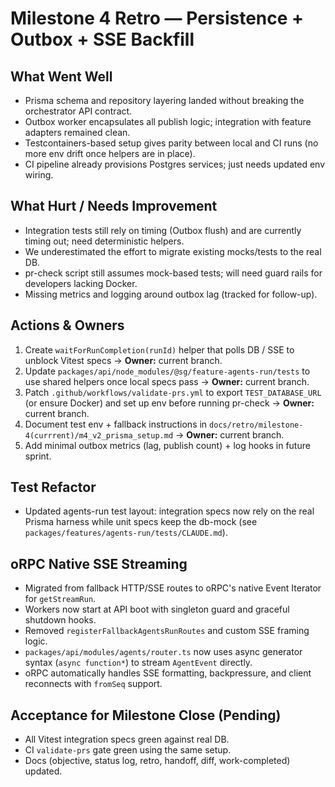 # Milestone 4 Retro — Persistence + Outbox + SSE Backfill

## What Went Well
- Prisma schema and repository layering landed without breaking the orchestrator API contract.
- Outbox worker encapsulates all publish logic; integration with feature adapters remained clean.
- Testcontainers-based setup gives parity between local and CI runs (no more env drift once helpers are in place).
- CI pipeline already provisions Postgres services; just needs updated env wiring.

## What Hurt / Needs Improvement
- Integration tests still rely on timing (Outbox flush) and are currently timing out; need deterministic helpers.
- We underestimated the effort to migrate existing mocks/tests to the real DB.
- pr-check script still assumes mock-based tests; will need guard rails for developers lacking Docker.
- Missing metrics and logging around outbox lag (tracked for follow-up).

## Actions & Owners
1. Create `waitForRunCompletion(runId)` helper that polls DB / SSE to unblock Vitest specs → **Owner:** current branch.
2. Update `packages/api/node_modules/@sg/feature-agents-run/tests` to use shared helpers once local specs pass → **Owner:** current branch.
3. Patch `.github/workflows/validate-prs.yml` to export `TEST_DATABASE_URL` (or ensure Docker) and set up env before running pr-check → **Owner:** current branch.
4. Document test env + fallback instructions in `docs/retro/milestone-4(currrent)/m4_v2_prisma_setup.md` → **Owner:** current branch.
5. Add minimal outbox metrics (lag, publish count) + log hooks in future sprint.

## Test Refactor
- Updated agents-run test layout: integration specs now rely on the real Prisma harness while unit specs keep the db-mock (see `packages/features/agents-run/tests/CLAUDE.md`).

## oRPC Native SSE Streaming
- Migrated from fallback HTTP/SSE routes to oRPC's native Event Iterator for `getStreamRun`.
- Workers now start at API boot with singleton guard and graceful shutdown hooks.
- Removed `registerFallbackAgentsRunRoutes` and custom SSE framing logic.
- `packages/api/modules/agents/router.ts` now uses async generator syntax (`async function*`) to stream `AgentEvent` directly.
- oRPC automatically handles SSE formatting, backpressure, and client reconnects with `fromSeq` support.

## Acceptance for Milestone Close (Pending)
- All Vitest integration specs green against real DB.
- CI `validate-prs` gate green using the same setup.
- Docs (objective, status log, retro, handoff, diff, work-completed) updated.
